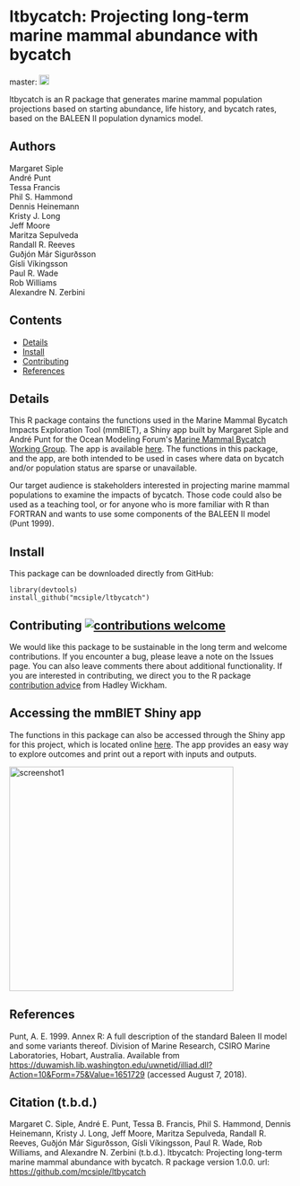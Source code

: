 # ltbycatch: Projecting long-term marine mammal abundance with bycatch
master: <a href="https://badge.fury.io/gh/mcsiple%2Fltbycatch"><img src="https://badge.fury.io/gh/mcsiple%2Fltbycatch.svg" alt="GitHub version" height="18"></a>

ltbycatch is an R package that generates marine mammal population projections based on starting abundance, life history, and bycatch rates, based on the BALEEN II population dynamics model.

## Authors
Margaret Siple  
André Punt  
Tessa Francis  
Phil S. Hammond  
Dennis Heinemann  
Kristy J. Long  
Jeff Moore  
Maritza Sepulveda  
Randall R. Reeves  
Guðjón Már Sigurðsson  
Gísli Víkingsson  
Paul R. Wade  
Rob Williams  
Alexandre N. Zerbini  


## Contents
-   [Details](#details)
-   [Install](#install)
-   [Contributing](#contributing)
-   [References](#references)
<!-- end toc -->

## Details
This R package contains the functions used in the Marine Mammal Bycatch Impacts Exploration Tool (mmBIET), a Shiny app built by Margaret Siple and André Punt for the Ocean Modeling Forum's [Marine Mammal Bycatch Working Group](https://oceanmodelingforum.org/working-groups/marine-mammal-bycatch-working-group/). The app is available [here](https://msiple.shinyapps.io/mammaltool/). The functions in this package, and the app, are both intended to be used in cases where data on bycatch and/or population status are sparse or unavailable. 

Our target audience is stakeholders interested in projecting marine mammal populations to examine the impacts of bycatch. Those code could also be used as a teaching tool, or for anyone who is more familiar with R than FORTRAN and wants to use some components of the BALEEN II model (Punt 1999). 

## Install
This package can be downloaded directly from GitHub:
```
library(devtools)
install_github("mcsiple/ltbycatch")
```


## Contributing [![contributions welcome](https://img.shields.io/badge/contributions-welcome-brightgreen.svg?style=flat)](https://github.com/dwyl/esta/issues)
We would like this package to be sustainable in the long term and welcome contributions. If you encounter a bug, please leave a note on the Issues page. You can also leave comments there about additional functionality. If you are interested in contributing, we direct you to the R package [contribution advice](http://r-pkgs.had.co.nz/git.html) from Hadley Wickham.

## Accessing the mmBIET Shiny app
The functions in this package can also be accessed through the Shiny app for this project, which is located online [here](https://msiple.shinyapps.io/mammaltool/). The app provides an easy way to explore outcomes and print out a report with inputs and outputs. 

<img src="https://github.com/mcsiple/ltbycatch/blob/master/docs/screenshot1.png" alt="screenshot1" width="400">

## References
Punt, A. E. 1999. Annex R: A full description of the standard Baleen II model and some variants thereof. Division of Marine Research, CSIRO Marine Laboratories, Hobart, Australia. Available from https://duwamish.lib.washington.edu/uwnetid/illiad.dll?Action=10&Form=75&Value=1651729 (accessed August 7, 2018).

## Citation (t.b.d.)
Margaret C. Siple, André E. Punt, Tessa B. Francis, Phil S. Hammond, Dennis Heinemann, Kristy J. Long, Jeff Moore, Maritza Sepulveda, Randall R. Reeves, Guðjón Már Sigurðsson, Gísli Víkingsson, Paul R. Wade, Rob Williams, and Alexandre N. Zerbini (t.b.d.). ltbycatch: Projecting long-term marine mammal abundance with bycatch. R package version 1.0.0. url: https://github.com/mcsiple/ltbycatch
